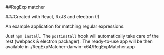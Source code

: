 ##RegExp matcher

###Created with React, RxJS and electron (!)

An example application for matching regular expressions.

Just `npm install`. The `postinstall` hook will automatically take care of the rest (webpack & electron packager).
The ready-to-use app will be then available in ./RegExpMatcher-darwin-x64/RegExpMatcher.app
